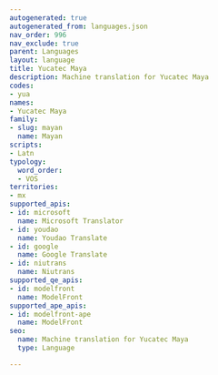 ```yaml
---
autogenerated: true
autogenerated_from: languages.json
nav_order: 996
nav_exclude: true
parent: Languages
layout: language
title: Yucatec Maya
description: Machine translation for Yucatec Maya
codes:
- yua
names:
- Yucatec Maya
family:
- slug: mayan
  name: Mayan
scripts:
- Latn
typology:
  word_order:
  - VOS
territories:
- mx
supported_apis:
- id: microsoft
  name: Microsoft Translator
- id: youdao
  name: Youdao Translate
- id: google
  name: Google Translate
- id: niutrans
  name: Niutrans
supported_qe_apis:
- id: modelfront
  name: ModelFront
supported_ape_apis:
- id: modelfront-ape
  name: ModelFront
seo:
  name: Machine translation for Yucatec Maya
  type: Language

---
```


